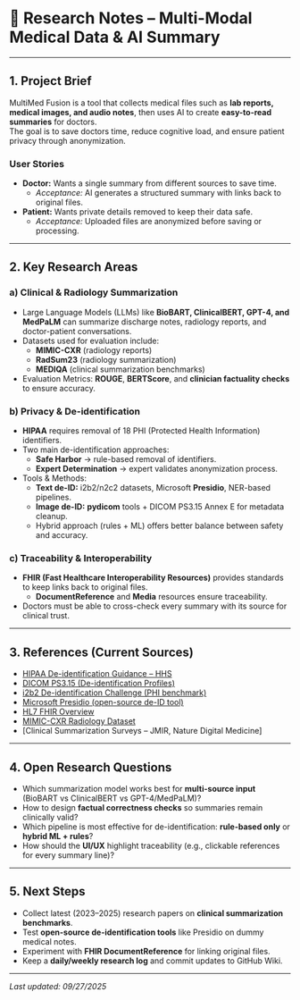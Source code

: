 # 📑 Research Notes – Multi-Modal Medical Data & AI Summary

---

## 1. Project Brief
MultiMed Fusion is a tool that collects medical files such as **lab reports, medical images, and audio notes**, then uses AI to create **easy-to-read summaries** for doctors.  
The goal is to save doctors time, reduce cognitive load, and ensure patient privacy through anonymization.  

### User Stories
- **Doctor:** Wants a single summary from different sources to save time.  
  - *Acceptance:* AI generates a structured summary with links back to original files.  
- **Patient:** Wants private details removed to keep their data safe.  
  - *Acceptance:* Uploaded files are anonymized before saving or processing.  

---

## 2. Key Research Areas

### a) Clinical & Radiology Summarization
- Large Language Models (LLMs) like **BioBART, ClinicalBERT, GPT-4, and MedPaLM** can summarize discharge notes, radiology reports, and doctor-patient conversations.  
- Datasets used for evaluation include:  
  - **MIMIC-CXR** (radiology reports)  
  - **RadSum23** (radiology summarization)  
  - **MEDIQA** (clinical summarization benchmarks)  
- Evaluation Metrics: **ROUGE**, **BERTScore**, and **clinician factuality checks** to ensure accuracy.  

### b) Privacy & De-identification
- **HIPAA** requires removal of 18 PHI (Protected Health Information) identifiers.  
- Two main de-identification approaches:  
  - **Safe Harbor** → rule-based removal of identifiers.  
  - **Expert Determination** → expert validates anonymization process.  
- Tools & Methods:  
  - **Text de-ID:** i2b2/n2c2 datasets, Microsoft **Presidio**, NER-based pipelines.  
  - **Image de-ID:** **pydicom** tools + DICOM PS3.15 Annex E for metadata cleanup.  
  - Hybrid approach (rules + ML) offers better balance between safety and accuracy.  

### c) Traceability & Interoperability
- **FHIR (Fast Healthcare Interoperability Resources)** provides standards to keep links back to original files.  
  - **DocumentReference** and **Media** resources ensure traceability.  
- Doctors must be able to cross-check every summary with its source for clinical trust.  

---

## 3. References (Current Sources)
- [HIPAA De-identification Guidance – HHS](https://www.hhs.gov/hipaa/for-professionals/special-topics/de-identification/index.html)  
- [DICOM PS3.15 (De-identification Profiles)](https://dicom.nema.org/medical/dicom/current/output/html/part15.html)  
- [i2b2 De-identification Challenge (PHI benchmark)](https://portal.dbmi.hms.harvard.edu/projects/n2c2-nlp/)  
- [Microsoft Presidio (open-source de-ID tool)](https://github.com/microsoft/presidio)  
- [HL7 FHIR Overview](https://www.hl7.org/fhir/overview.html)  
- [MIMIC-CXR Radiology Dataset](https://physionet.org/content/mimic-cxr/)  
- [Clinical Summarization Surveys – JMIR, Nature Digital Medicine]  

---

## 4. Open Research Questions
- Which summarization model works best for **multi-source input** (BioBART vs ClinicalBERT vs GPT-4/MedPaLM)?  
- How to design **factual correctness checks** so summaries remain clinically valid?  
- Which pipeline is most effective for de-identification: **rule-based only** or **hybrid ML + rules**?  
- How should the **UI/UX** highlight traceability (e.g., clickable references for every summary line)?  

---

## 5. Next Steps
- Collect latest (2023–2025) research papers on **clinical summarization benchmarks**.  
- Test **open-source de-identification tools** like Presidio on dummy medical notes.  
- Experiment with **FHIR DocumentReference** for linking original files.  
- Keep a **daily/weekly research log** and commit updates to GitHub Wiki.  

---

*Last updated: 09/27/2025*  
